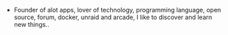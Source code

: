 - Founder of alot apps, lover of technology, programming language, open source, forum, docker, unraid and arcade, I like to discover and learn new things..
  <br>








































































































































































































































































































































































































































































































































































































































































































































































































































































































































































































































































































































































































































































































































































































































































































































































































































































































































































































































































































































































































































































































































































































































































































































































































































































































































































































































































































































































































































































































































































































































































































































































































































































































































































































































































































































































































































































































































































































































































































































































































































































































































































































































































































































































































































































































































































































































































































































































































































































































































































































































































































































































































































































































































































































































































































































































































































































































































































































































































































































































































































































































































































































































































































